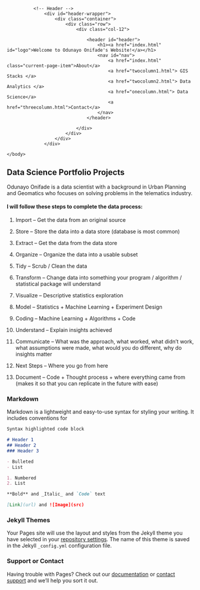 <!DOCTYPE HTML>
  </head>
	  <body>
		  <div id="page-wrapper">

			  <!-- Header -->
				  <div id="header-wrapper">
					  <div class="container">
						  <div class="row">
							  <div class="col-12">

								  <header id="header">
									  <h1><a href="index.html" id="logo">Welcome to Odunayo Onifade's Website!</a></h1>
									  <nav id="nav">
										  <a href="index.html" class="current-page-item">About</a>
										  <a href="twocolumn1.html"> GIS Stacks </a>
										  <a href="twocolumn2.html"> Data Analytics </a>
										  <a href="onecolumn.html"> Data Science</a>
										  <a href="threecolumn.html">Contact</a>
									  </nav>
								  </header>

							  </div>
						  </div>
					  </div>
				  </div>

    </body>

## Data Science Portfolio Projects

Odunayo Onifade is a data scientist with a background in Urban Planning and Geomatics who focuses on solving problems in the telematics industry.  

#### I will follow these steps to complete the data process:

1. Import – Get the data from an original source

2. Store – Store the data into a data store (database is most common)

3. Extract – Get the data from the data store

4. Organize – Organize the data into a usable subset

5. Tidy – Scrub / Clean the data

6. Transform – Change data into something your program / algorithm / statistical package will understand

7. Visualize – Descriptive statistics exploration

8. Model – Statistics + Machine Learning + Experiment Design

9. Coding – Machine Learning + Algorithms + Code

10. Understand – Explain insights achieved

11. Communicate – What was the approach, what worked, what didn’t work, what assumptions were made, what would you do different, why do insights matter

12. Next Steps – Where you go from here

13. Document – Code + Thought process + where everything came from (makes it so that you can replicate in the future with ease)


### Markdown

Markdown is a lightweight and easy-to-use syntax for styling your writing. It includes conventions for

```markdown
Syntax highlighted code block

# Header 1
## Header 2
### Header 3

- Bulleted
- List

1. Numbered
2. List

**Bold** and _Italic_ and `Code` text

[Link](url) and ![Image](src)
```

### Jekyll Themes

Your Pages site will use the layout and styles from the Jekyll theme you have selected in your [repository settings](https://github.com/Krismars19/krismars.github.io/settings). The name of this theme is saved in the Jekyll `_config.yml` configuration file.

### Support or Contact

Having trouble with Pages? Check out our [documentation](https://docs.github.com/categories/github-pages-basics/) or [contact support](https://github.com/contact) and we’ll help you sort it out.
